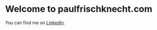 # Welcome to paulfrischknecht.com
You can find me on [LinkedIn](https://www.linkedin.com/in/paul-frischknecht-80a771150).
